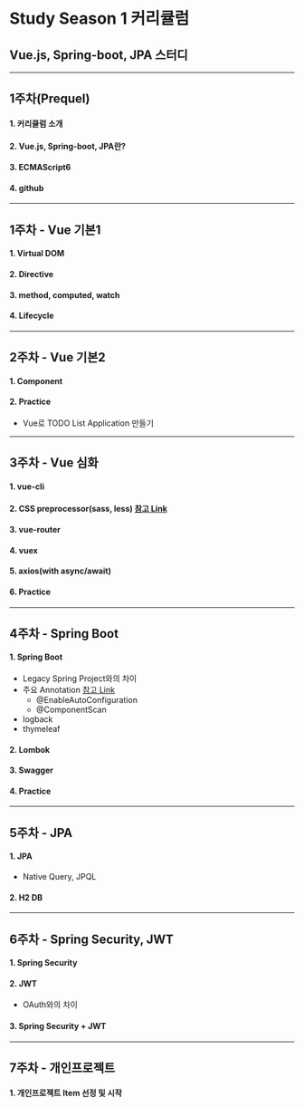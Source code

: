 # Study Season 1 커리큘럼

## Vue.js, Spring-boot, JPA 스터디

***

## 1주차(Prequel)
#### 1. 커리큘럼 소개
#### 2. Vue.js, Spring-boot, JPA란?
#### 3. ECMAScript6
#### 4. github

***

## 1주차 - Vue 기본1
#### 1. Virtual DOM
#### 2. Directive
#### 3. method, computed, watch
#### 4. Lifecycle

***

## 2주차 - Vue 기본2
#### 1. Component
#### 2. Practice
* Vue로 TODO List Application 만들기

***

## 3주차 - Vue 심화
#### 1. vue-cli
#### 2. CSS preprocessor(sass, less) [참고 Link](https://findawayer.tistory.com/entry/Sass-LESS-%EB%93%B1%EC%9D%84-%EA%B6%8C%EC%9E%A5%ED%95%98%EB%8A%94-%EC%9D%B4%EC%9C%A0)
#### 3. vue-router
#### 4. vuex
#### 5. axios(with async/await)
#### 6. Practice

***

## 4주차 - Spring Boot
#### 1. Spring Boot
* Legacy Spring Project와의 차이
* 주요 Annotation [참고 Link](https://jhleed.tistory.com/126)
  * @EnableAutoConfiguration
  * @ComponentScan
* logback
* thymeleaf
#### 2. Lombok
#### 3. Swagger
#### 4. Practice

***

## 5주차 - JPA
#### 1. JPA
* Native Query, JPQL
#### 2. H2 DB

***

## 6주차 - Spring Security, JWT
#### 1. Spring Security
#### 2. JWT
* OAuth와의 차이
#### 3. Spring Security + JWT

***

## 7주차 - 개인프로젝트
#### 1. 개인프로젝트 Item 선정 및 시작